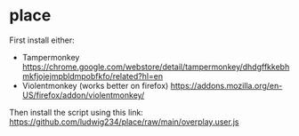 # place
First install either:

 * Tampermonkey https://chrome.google.com/webstore/detail/tampermonkey/dhdgffkkebhmkfjojejmpbldmpobfkfo/related?hl=en
 * Violentmonkey (works better on firefox) https://addons.mozilla.org/en-US/firefox/addon/violentmonkey/

Then install the script using this link: https://github.com/ludwig234/place/raw/main/overplay.user.js
